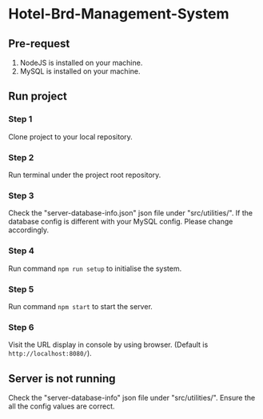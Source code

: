 # Hotel-Brd-Management-System

## Pre-request
1. NodeJS is installed on your machine.
2. MySQL is installed on your machine.

## Run project

### Step 1
Clone project to your local repository.

### Step 2
Run terminal under the project root repository.

### Step 3
Check the "server-database-info.json" json file under "src/utilities/". If the database config is different with your MySQL config. Please change accordingly.

### Step 4
Run command `npm run setup` to initialise the system.

### Step 5
Run command `npm start` to start the server.

### Step 6
Visit the URL display in console by using browser. (Default is `http://localhost:8080/`).

## Server is not running
Check the "server-database-info" json file under "src/utilities/". Ensure the all the config values are correct.
